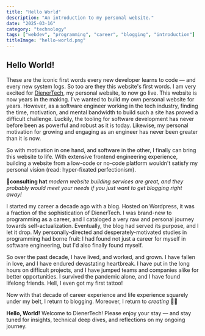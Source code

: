```yaml
---
title: "Hello World"
description: "An introduction to my personal website."
date: "2025-03-16"
category: "technology"
tags: ["webdev", "programming", "career", "blogging", "introduction"]
titleImage: "hello-world.png"
---
```



## Hello World!

These are the iconic first words every new developer learns to code — and every new system logs. So too are they this website's first words. I am very excited for [DienerTech](https://www.diener.tech), my personal website, to now go live. This website is now years in the making. I've wanted to build my own personal website for years. However, as a software engineer working in the tech industry, finding the time, motivation, and mental bandwidth to build such a site has proved a difficult challenge. Luckily, the tooling for software development has never before been as powerful and robust as it is today. Likewise, my personal motivation for growing and engaging as an engineer has never been greater than it is now. 

So with motivation in one hand, and software in the other, I finally can bring this website to life. With extensive frontend engineering experience, building a website from a low-code or no-code platform wouldn't satisfy my personal vision (read: hyper-fixated perfectionism).

🧢**consulting hat** *modern website building services are great, and they probably would meet your needs if you just want to get blogging right away!*

I started my career a decade ago with a blog. Hosted on Wordpress, it was a fraction of the sophistication of DienerTech. I was brand-new to programming as a career, and I cataloged a very raw and personal journey towards self-actualization. Eventually, the blog had served its purpose, and I let it drop. My personally-directed and desperately-motivated studies in programming had borne fruit: I had found not just a career for myself in software engineering, but I'd also finally found myself.

So over the past decade, I have lived, and worked, and grown. I have fallen in love, and I have endured devastating heartbreak. I have put in the long hours on difficult projects, and I have jumped teams and companies alike for better opportunities. I survived the pandemic alone, and I have found lifelong friends. Hell, I even got my first tattoo!

Now with that decade of career experience and life experience squarely under my belt, I return to blogging. Moreover, I return to *creating* 👨‍💻

**Hello, World!** Welcome to DienerTech! Please enjoy your stay — and stay tuned for insights, technical deep dives, and reflections on my ongoing journey.

